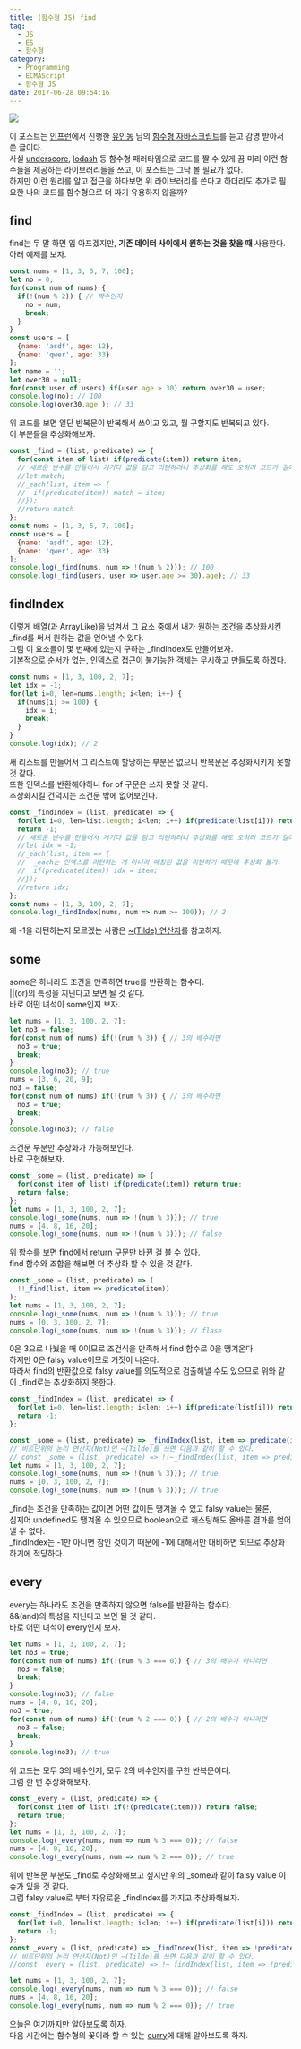 ```yaml
---
title: (함수형 JS) find
tag:
  - JS
  - ES
  - 함수형
category:
  - Programming
  - ECMAScript
  - 함수형 JS
date: 2017-06-28 09:54:16
---
```



![](thumb.png)

이 포스트는 [인프런](https://www.inflearn.com/)에서 진행한 [유인동](https://www.facebook.com/profile.php?id=100011413063178) 님의 [함수형 자바스크립트](https://www.inflearn.com/course/%ED%95%A8%EC%88%98%ED%98%95-%ED%94%84%EB%A1%9C%EA%B7%B8%EB%9E%98%EB%B0%8D/)를 듣고 감명 받아서 쓴 글이다.  
사실 [underscore](http://underscorejs.org/), [lodash](https://lodash.com/) 등 함수형 패러타임으로 코드를 짤 수 있게 끔
미리 이런 함수들을 제공하는 라이브러리들을 쓰고, 이 포스트는 그닥 볼 필요가 없다.  
하지만 이런 원리를 알고 접근을 하다보면 위 라이브러리를 쓴다고 하더라도 추가로 필요한 나의 코드를 함수형으로 더 짜기 유용하지 않을까?  

## find
find는 두 말 하면 입 아프겠지만, **기존 데이터 사이에서 원하는 것을 찾을 때** 사용한다.  
아래 예제를 보자.  
```javascript
const nums = [1, 3, 5, 7, 100];
let no = 0;
for(const num of nums) {
  if(!(num % 2)) { // 짝수인지
    no = num;
    break;
  }
}
const users = [
  {name: 'asdf', age: 12},
  {name: 'qwer', age: 33}
];
let name = ''; 
let over30 = null;
for(const user of users) if(user.age > 30) return over30 = user;
console.log(no); // 100
console.log(over30.age ); // 33
```

위 코드를 보면 일단 반복문이 반복해서 쓰이고 있고, 뭘 구할지도 반복되고 있다.  
이 부분들을 추상화해보자.  
```javascript
const _find = (list, predicate) => {
  for(const item of list) if(predicate(item)) return item;
  // 새로운 변수를 만들어서 거기다 값을 담고 리턴하려니 추상화를 해도 오히려 코드가 길어져서 복잡해보인다.
  //let match;
  //_each(list, item => {
  //  if(predicate(item)) match = item;
  //});
  //return match
};
const nums = [1, 3, 5, 7, 100];
const users = [
  {name: 'asdf', age: 12},
  {name: 'qwer', age: 33}
];
console.log(_find(nums, num => !(num % 2))); // 100
console.log(_find(users, user => user.age >= 30).age); // 33
```

## findIndex
이렇게 배열(과 ArrayLike)을 넘겨서 그 요소 중에서 내가 원하는 조건을 추상화시킨 _find를 써서 원하는 값을 얻어낼 수 있다.  
그럼 이 요소들이 몇 번째에 있는지 구하는 _findIndex도 만들어보자.  
기본적으로 순서가 없는, 인덱스로 접근이 불가능한 객체는 무시하고 만들도록 하겠다.
```javascript
const nums = [1, 3, 100, 2, 7];
let idx = -1; 
for(let i=0, len=nums.length; i<len; i++) {
  if(nums[i] >= 100) {
    idx = i;
    break;
  }
}
console.log(idx); // 2
```
새 리스트를 만들어서 그 리스트에 할당하는 부분은 없으니 반복문은 추상화시키지 못할 것 같다.  
또한 인덱스를 반환해야하니 for of 구문은 쓰지 못할 것 같다.  
추상화시킬 건덕지는 조건문 밖에 없어보인다.  
```javascript
const _findIndex = (list, predicate) => {
  for(let i=0, len=list.length; i<len; i++) if(predicate(list[i])) return i;
  return -1;
  // 새로운 변수를 만들어서 거기다 값을 담고 리턴하려니 추상화를 해도 오히려 코드가 길어져서 복잡해보인다.
  //let idx = -1;
  //_each(list, item => {
  //  _each는 인덱스를 리턴하는 게 아니라 매칭된 값을 리턴하기 때문에 추상화 불가.
  //  if(predicate(item)) idx = item;
  //});
  //return idx;
};
const nums = [1, 3, 100, 2, 7];
console.log(_findIndex(nums, num => num >= 100)); // 2
```
왜 -1을 리턴하는지 모르겠는 사람은 [~(Tilde) 연산자](/2017/02/13/es-tilt-operator/)를 참고하자. 

## some
some은 하나라도 조건을 만족하면 true를 반환하는 함수다.  
||(or)의 특성을 지닌다고 보면 될 것 같다.  
바로 어떤 녀석이 some인지 보자.  
```javascript
let nums = [1, 3, 100, 2, 7];
let no3 = false;
for(const num of nums) if(!(num % 3)) { // 3의 배수라면
  no3 = true;
  break;
}
console.log(no3); // true
nums = [3, 6, 20, 9];
no3 = false;
for(const num of nums) if(!(num % 3)) { // 3의 배수라면
  no3 = true;
  break;
}
console.log(no3); // false
```
조건문 부분만 추상화가 가능해보인다.  
바로 구현해보자.  
```javascript
const _some = (list, predicate) => {
  for(const item of list) if(predicate(item)) return true;
  return false;
};
let nums = [1, 3, 100, 2, 7];
console.log(_some(nums, num => !(num % 3))); // true
nums = [4, 8, 16, 20];
console.log(_some(nums, num => !(num % 3))); // false
```
위 함수를 보면 find에서 return 구문만 바뀐 걸 볼 수 있다.  
find 함수와 조합을 해보면 더 추상화 할 수 있을 것 같다.  
```javascript
const _some = (list, predicate) => (
  !!_find(list, item => predicate(item))
);
let nums = [1, 3, 100, 2, 7];
console.log(_some(nums, num => !(num % 3))); // true
nums = [0, 3, 100, 2, 7];
console.log(_some(nums, num => !(num % 3))); // flase
```
0은 3으로 나눴을 때 0이므로 조건식을 만족해서 find 함수로 0을 땡겨온다.  
하지만 0은 falsy value이므로 거짓이 나온다.  
따라서 find의 반환값으로 falsy value를 의도적으로 검출해낼 수도 있으므로 위와 같이 _find로는 추상화하지 못한다.  

```javascript
const _findIndex = (list, predicate) => {
  for(let i=0, len=list.length; i<len; i++) if(predicate(list[i])) return i;
  return -1;
};

const _some = (list, predicate) => _findIndex(list, item => predicate(item)) !== -1;
// 비트단위의 논리 연산자(Not)인 ~(Tilde)를 쓰면 다음과 같이 할 수 있다.
// const _some = (list, predicate) => !!~_findIndex(list, item => predicate(item));
let nums = [1, 3, 100, 2, 7];
console.log(_some(nums, num => !(num % 3))); // true
nums = [0, 3, 100, 2, 7];
console.log(_some(nums, num => !(num % 3))); // true
```
_find는 조건을 만족하는 값이면 어떤 값이든 땡겨올 수 있고 falsy value는 물론,  
심지어 undefined도 땡겨올 수 있으므로 boolean으로 캐스팅해도 올바른 결과를 얻어낼 수 없다.  
_findIndex는 -1만 아니면 참인 것이기 때문에 -1에 대해서만 대비하면 되므로 추상화하기에 적당하다.

## every
every는 하나라도 조건을 만족하지 않으면 false를 반환하는 함수다.  
&&(and)의 특성을 지닌다고 보면 될 것 같다.  
바로 어떤 녀석이 every인지 보자.  
```javascript
let nums = [1, 3, 100, 2, 7];
let no3 = true;
for(const num of nums) if(!(num % 3 === 0)) { // 3의 배수가 아니라면
  no3 = false;
  break;
}
console.log(no3); // false
nums = [4, 8, 16, 20];
no3 = true;
for(const num of nums) if(!(num % 2 === 0)) { // 2의 배수가 아니라면
  no3 = false;
  break;
}
console.log(no3); // true
```
위 코드는 모두 3의 배수인지, 모두 2의 배수인지를 구한 반복문이다.  
그럼 한 번 추상화해보자.  

```javascript
const _every = (list, predicate) => {
  for(const item of list) if(!(predicate(item))) return false;
  return true;
};
let nums = [1, 3, 100, 2, 7];
console.log(_every(nums, num => num % 3 === 0)); // false
nums = [4, 8, 16, 20];
console.log(_every(nums, num => num % 2 === 0)); // true
```
위에 반복문 부분도 _find로 추상화해보고 싶지만 위의 _some과 같이 falsy value 이슈가 있을 것 같다.  
그럼 falsy value로 부터 자유로운 _findIndex를 가지고 추상화해보자.  

```javascript
const _findIndex = (list, predicate) => {
  for(let i=0, len=list.length; i<len; i++) if(predicate(list[i])) return i;
  return -1;
};
const _every = (list, predicate) => _findIndex(list, item => !predicate(item)) === -1;
// 비트단위의 논리 연산자(Not)인 ~(Tilde)를 쓰면 다음과 같이 할 수 있다.
//const _every = (list, predicate) => !~_findIndex(list, item => !predicate(item));

let nums = [1, 3, 100, 2, 7];
console.log(_every(nums, num => num % 3 === 0)); // false
nums = [4, 8, 16, 20];
console.log(_every(nums, num => num % 2 === 0)); // true
```
오늘은 여기까지만 알아보도록 하자.  
다음 시간에는 함수형의 꽃이라 할 수 있는 [curry](/2017/06/30/js-func-07-curry/)에 대해 알아보도록 하자.  